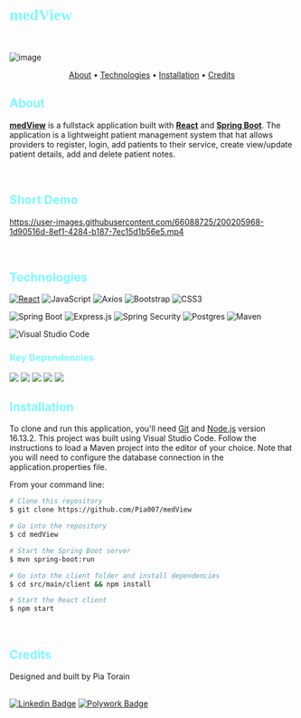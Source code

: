 <h1 style="color: #7DF9FF; font-family: 'montserrat' "><strong> medView </strong></h1>

<br/>

![image](https://user-images.githubusercontent.com/66088725/200199011-d3e8c00d-fa11-4aaf-a9f1-ce0073a0cee5.png)

<p align="center">
  <a href="#about">About</a> •
  <a href="#technologies">Technologies</a> •
  <a href="#installation">Installation</a> •
  <a href="#credits">Credits</a> 
</p>

<h2 style="color: #7DF9FF"> About </h2>

[**medView**](https://github.com/Pia007/medView) is a fullstack application built with [**React**](https://reactjs.org/) and [**Spring Boot**](https://spring.io/projects/spring-boot). The application is a lightweight patient management system that hat allows providers to register, login, add patients to their service, create view/update patient details, add and delete patient notes.

<br />

<h2 style="color: #7DF9FF"> Short Demo</h2>


https://user-images.githubusercontent.com/66088725/200205968-1d90516d-8ef1-4284-b187-7ec15d1b56e5.mp4

<br />

<h2 style="color: #7DF9FF"> Technologies</h2>

[![React](https://img.shields.io/badge/React-%231572B6.svg?style=plastic&logo=react&logoColor=white)](#)  ![JavaScript](https://img.shields.io/badge/Javascript-%23323330.svg?style=plastic&logo=javascript&logoColor=%23F7DF1E) ![Axios](https://img.shields.io/badge/Axios-%23734F96.svg?style=plastic&logo=axios&logoColor=%671DDF) ![Bootstrap](https://img.shields.io/badge/Bootstrap-%23563D7C.svg?style=plastic&logo=bootstrap&logoColor=white)
![CSS3](https://img.shields.io/badge/CSS3-%231572B6.svg?style=plastic&logo=css3&logoColor=white)  

![Spring Boot](https://img.shields.io/badge/Spring%20Boot-6DB33F?style=plastic&logo=spring-boot&logoColor=white) ![Express.js](https://img.shields.io/badge/Java-ED8B00?style=plastic&logo=openjdk&logoColor=white) 
![Spring Security](https://img.shields.io/badge/Spring%20Security-6DB33F?style=plastic&logo=spring-security&logoColor=white)
![Postgres](https://img.shields.io/badge/Postgres-%23316192.svg?style=plastic&logo=postgresql&logoColor=white)
![Maven](https://img.shields.io/badge/Maven-812878?style=plastic&logo=apache&logoColor=white)

![Visual Studio Code](https://img.shields.io/badge/Visual%20Studio%20Code-007acc?style=plastic&logo=visual-studio-code&logoColor=white) 

<h3 style="color: #7DF9FF">Key Dependencies</h3>
<img src="https://img.shields.io/badge/-CORS-285d95?style=plastic" />  <img src="https://img.shields.io/badge/-Project%20Lombok-285d95?style=plastic" />
<img src="https://img.shields.io/badge/-MomentJs-285d95?style=plastic" />
<img src="https://img.shields.io/badge/-React%20Router%20dom-285d95?style=plastic" /> <img src="https://img.shields.io/badge/-Reactstrap-285d95?style=plastic" />

<br />

<h2 style="color: #7DF9FF"> Installation</h2>

To clone and run this application, you'll need [Git](https://git-scm.com) and [Node.js](https://nodejs.org/en/download/) version 16.13.2. This project was built using Visual Studio Code. Follow the instructions to load a Maven project into the editor of your choice. Note that you will need to configure the database connection in the application.properties file.

From your command line:

```bash
# Clone this repository
$ git clone https://github.com/Pia007/medView

# Go into the repository
$ cd medView

# Start the Spring Boot server
$ mvn spring-boot:run

# Go into the client folder and install dependencies
$ cd src/main/client && npm install

# Start the React client
$ npm start


```

<br /><h2 style="color: #7DF9FF">Credits</h2>
Designed and built by Pia Torain 
<br />
<br />

[![Linkedin Badge](https://img.shields.io/badge/-Pia_Torain-0e76a8?style=plastic&labelColor=black&logo=linkedin&logoColor=0e76a8)](https://www.linkedin.com/in/pia-torain-dev/) [![Polywork Badge](https://img.shields.io/badge/-@FeenixRizn-e74c3c?style=plastic&labelColor=black&logo=polywork&logoColor=e74c3c)](https://www.polywork.com/feenixrizn)
